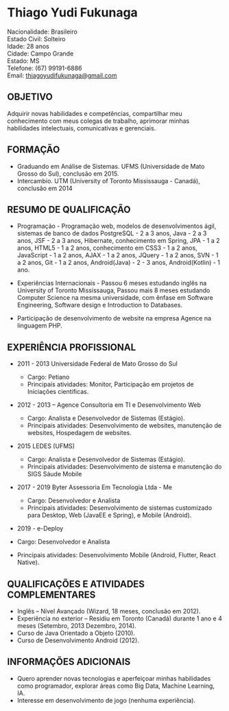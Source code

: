 # Thiago Yudi Fukunaga
Nacionalidade: Brasileiro <br>
Estado Civil: Solteiro <br>
Idade: 28 anos <br>
Cidade: Campo Grande <br>
Estado: MS <br>
Telefone: (67) 99191-6886 <br>
Email: thiagoyudifukunaga@gmail.com <br>

## OBJETIVO
Adquirir novas habilidades e competências, compartilhar meu conhecimento com meus colegas de trabalho, aprimorar minhas habilidades intelectuais, comunicativas e gerenciais.<br>

## FORMAÇÃO
* Graduando em Análise de Sistemas. UFMS (Universidade de Mato Grosso do Sul), conclusão em 2015.
* Intercambio. UTM (University of Toronto Mississauga - Canadá), conclusão em 2014

## RESUMO DE QUALIFICAÇÃO
* Programação - Programação web, modelos de desenvolvimentos ágil, sistemas de banco de dados PostgreSQL - 2 a 3 anos, Java - 2 a 3 anos, JSF - 2 a 3 anos, Hibernate, conhecimento em Spring, JPA - 1 a 2 anos, HTML5 - 1 a 2 anos, conhecimento em CSS3 - 1 a 2 anos, JavaScript - 1 a 2 anos, AJAX - 1 a 2 anos, JQuery - 1 a 2 anos, SVN - 1 a 2 anos, Git - 1 a 2 anos,
Android(Java) - 2 - 3 anos, Android(Kotlin) - 1 ano.

* Experiências Internacionais - Passou 6 meses estudando inglês na University of Toronto Mississauga, Passou mais 8 meses estudando Computer Science na mesma universidade, com ênfase em Software Engineering, Software design e Introduction to Databases.

* Participação de desenvolvimento de website na empresa Agence na linguagem PHP.

## EXPERIÊNCIA PROFISSIONAL
* 2011 - 2013 Universidade Federal de Mato Grosso do Sul
  * Cargo: Petiano
  * Principais atividades: Monitor, Participação em projetos de Iniciações cientificas.

* 2012 - 2013 – Agence Consultoria em TI e Desenvolvimento Web
  * Cargo: Analista e Desenvolvedor de Sistemas (Estágio).
  * Principais atividades: Desenvolvimento de websites, manutenção de websites, Hospedagem de websites.

* 2015 LEDES (UFMS)
  * Cargo: Analista e Desenvolvedor de Sistemas (Estágio).
  * Principais atividades: Desenvolvimento de sistema e manutenção do SIGS Sáude Mobile

* 2017 - 2019 Byter Assessoria Em Tecnologia Ltda - Me
  * Cargo: Desenvolvedor e Analista
  * Principais atividades: Desenvolvimento de sistemas customizado para Desktop, Web (JavaEE e Spring), e Mobile (Android).
  
* 2019 - e-Deploy
 * Cargo: Desenvolvedor e Analista
 * Principais atividades: Desenvolvimento Mobile (Android, Flutter, React Native).


## QUALIFICAÇÕES E ATIVIDADES COMPLEMENTARES
* Inglês – Nível Avançado (Wizard, 18 meses, conclusão em 2012).
* Experiência no exterior – Residiu em Toronto (Canadá) durante 1 ano e 4 meses (Setembro, 2013 Dezembro, 2014).
* Curso de Java Orientado a Objeto (2010).
* Curso de Desenvolvimento Android (2012).

## INFORMAÇÕES ADICIONAIS
* Quero aprender novas tecnologias e aperfeiçoar minhas habilidades como programador, explorar áreas como Big Data, Machine Learning, IA.
* Interesse em desenvolvimento de jogo (nenhuma experiência).
